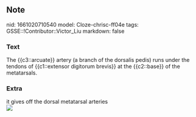 ## Note
nid: 1661020710540
model: Cloze-chrisc-ff04e
tags: GSSE::!Contributor::Victor_Liu
markdown: false

### Text
The {{c3::arcuate}} artery (a branch of the dorsalis pedis) runs under the tendons of {{c1::extensor digitorum brevis}} at the {{c2::base}} of the metatarsals.

### Extra
<div>
  it gives off the dorsal metatarsal arteries
</div><img src=
"paste-88efa672fb390355a8d7708b7c07b61d5132d9a0.jpg">
